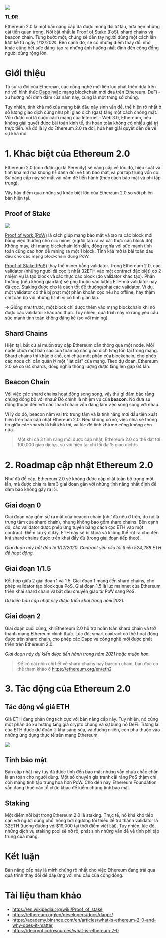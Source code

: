 ![](https://academy.binance.com/_next/image?url=https%3A%2F%2Fimage.binance.vision%2Fuploads%2F4dc404895e764b2aa577167157119233.png&w=750&q=75)

**TL;DR**

Ethereum 2.0 là một bản nâng cấp đã được mong đợi từ lâu, hứa hẹn những cải tiến quan trọng. Nổi bật nhất là [Proof of Stake (PoS)](https://en.wikipedia.org/wiki/Proof_of_stake), shard chains và beacon chain. Từng bước một, chúng sẽ đến tay người dùng một cách lần lượt kể từ ngày 1/12/2020. 
Bên cạnh đó, sẽ có những điểm thay đổi nhỏ khác cũng hết sức đáng, tạo ra những ảnh hưởng nhất định đến cộng đồng người dùng rộng lớn.

# Giới thiệu
Từ sự ra đời của Ethereum, các công nghệ mới liên tục phát triển dựa trên nó với hình thức [Dapp](https://ethereum.org/en/developers/docs/dapps/) hoặc mạng blockchain mới dựa trên Ethereum. DeFi - xu hướng nổi đình đám của năm nay, cũng là một trong số chúng.

Tuy nhiên, tính khả mở của mạng bắt đầu nảy sinh vấn đề, thể hiện rõ nhất ở số lượng giao dịch cũng như phí giao dịch (gas) tăng một cách chóng mặt. Vốn được coi là cuộc cách mạng của Internet - Web 3.0, Ethereum, nếu không giải quyết được bài toán kinh tế, thì hoàn toàn không có nhiều giá trị thực tiễn.
Và đó là lý do Ethereum 2.0 ra đời, hứa hẹn giải quyết đến đề về sự khả mở. 

# 1. Khác biệt của Ethereum 2.0
Ethereum 2.0 (còn được gọi là Serenity) sẽ nâng cấp về tốc độ, hiệu suất và tính khả mở mà không hề đánh đổi về tính bảo mật, và phi tập trung vốn có. Sự nâng cấp này sẽ mất vài năm đề tiến hành (theo cách bảo mật và phi tập trung).

Vậy hãy điểm qua những sự khác biệt lớn của Ethereum 2.0 so với phiên bản hiện tại.

## Proof of Stake
![](https://static.ffbbbdc6d3c353211fe2ba39c9f744cd.com/wp-content/uploads/2020/11/26153303/PoS-vs-PoW.jpg)

[Proof of work (PoW)](https://en.wikipedia.org/wiki/Proof_of_work) là cách giúp mạng bảo mật và tạo ra các block mới bằng việc thưởng cho các miner (người tạo ra và xác thực các block đó). Không may, khi mạng blockchain lớn dần, đồng nghĩa với sức mạnh tính toán cũng cao hơn để mining ra một 1 block. Tính khả mở là bài toán đau đầu cho các mạng blockchain dùng PoW.

[Proof of Stake (PoS)](https://en.wikipedia.org/wiki/Proof_of_stake) thay thế miner bằng validator. Trong Ethereum 2.0, các validator (những người đã cọc ít nhất 32ETH vào một contract đặc biệt) có 2 nhiệm vụ là tạo block và xác thực các block (do validator khác tạo). Phần thưởng (nếu không gian lận) sẽ phụ thuộc vào lượng ETH mà validator này đã cọc. Staking được cho là cách tốt để thưởng/phạt các validator. Ví dụ, một validator có thể bị phạt một phần khoản cọc nếu họ offline, hay thậm chí toàn bộ với những hành vi cố tình gian lận. 

=> Giống như trước, một block chỉ được thêm vào mạng blockchain khi nó được các validator khác xác thực. Tuy nhiên, quá trình này rõ ràng yêu cầu sức mạnh tính toán không đáng kể (so với mining).



## Shard Chains
Hiện tại, bất cứ ai muốn truy cập Ethereum cần thông qua một node. Mỗi node chứa một bản sao của toàn bộ các giao dịch từng tồn tại trong mạng.
Shard chains thì khác ở chỗ, chỉ chứa một phần của blockchain, cho phép các node chỉ cần quản lý một "lát cắt" của mạng. Theo dự đoán, Ethereum 2.0 sẽ có 64 shards, đồng nghĩa thông lượng được tăng lên gấp 64 lần. 

## Beacon Chain
Với việc các shard chains hoạt động song song, vậy thứ gì đảm bảo rằng chúng đồng bộ với nhau? Đó chính là nhiệm vụ của **beacon**. Nó đưa sự đồng thuận đến với các shard chain vốn đang làm việc song song với nhau.

Vì lý do đó, beacon nắm vai trò trung tâm và là tính năng mới đầu tiên xuất hiện trên bản cập nhật Ethereum 2.0. Nếu không có nó, việc chia sẻ thông tin giữa các shards là bất khả thi, và lúc đó tính khả mở cũng không còn nữa.

> Một khi cả 3 tính năng mới được cập nhật, Ethereum 2.0 có thể đạt tới 100,000 giao dịch/s, so với hiện tại chỉ tối đa 15 giao dịch/s.

# 2. Roadmap cập nhật Ethereum 2.0
Như đã đề cập, Ethereum 2.0 sẽ không được cập nhật toàn bộ trong một lần, mà được chia ra làm 3 giai đoạn gắn với những tính năng nhất định để đảm bảo không gây ra lỗi.

## Giai đoạn 0
Giai đoạn này gồm sự ra mắt của beacon chain (như đã nêu ở trên, do nó là trung tâm của shard chain), nhưng không bao gồm shard chains. 
Bên cạnh đó, các validator được phép ứng tuyển bằng cách cọc ETH vào một contract. Điểm lưu ý ở đây, ETH này sẽ bị khoá và không thể rút ra cho đến khi shard chains được triển khai đầy đủ (trong giai đoạn tiếp theo).

*Giai đoạn này bắt đầu từ 1/12/2020. Contract yêu cầu tối thiểu 524,288 ETH để hoạt động.*
## Giai đoạn 1/1.5
Kết hợp giữa 2 giai đoạn 1 và 1.5. Giai đoạn 1 mang đến shard chains, cho phép validator tạo block qua PoS. Giai đoạn 1.5 là lúc mainnet của Ethereum triển khai shard chain và bắt đầu chuyển giao từ PoW sang PoS.

*Dự kiến bản cập nhật này được triển khai trong năm 2021.*

## Giai đoạn 2
Giai đoạn cuối cùng, khi Ethereum 2.0 hỗ trợ hoàn toàn shard chain và trở thành mạng Ethereum chính thức. Lúc đó, smart contract có thể hoạt động được trên shard chain, cho phép các Dapp và công nghệ mới được phát triển trên Ethereum 2.0.

*Giai đoạn này dự kiến được tiến hành trong năm 2021 hoặc muộn hơn.*


> Để có cái nhìn chi tiết về shard chains hay baecon chain, bạn đọc có thể tham khảo ở https://ethereum.org/en/eth2
# 3. Tác động của Ethereum 2.0
## Tác động về giá ETH
Giá ETH đang phản ứng tích cực với bản nâng cấp này. Tuy nhiên, nó cũng một phần do xu hướng tăng giá crypto chung và sự bùng nổ DeFi.
Tương lai của ETH được dự đoán là khá sáng sủa, và đương nhiên, còn phụ thuộc vào những ứng dụng thực tế trên mạng Ethereum.

![](https://pbs.twimg.com/media/Enk9qJBXIAAG5Su?format=jpg&name=small)

## Tính bảo mật
Bản cập nhật này tuy đã được tính đến bảo mật nhưng vẫn chưa chắc chắn là an toàn cho người dùng. Một số chuyên gia tranh cãi rằng PoS thậm chí còn mang tính tập trung hoá hơn PoW.
Cho đến nay, Ethereum Foundation vẫn đang thuê các tổ chức khác để kiểm chứng tính bảo mật.

## Staking
Một điểm nổi bật trong Ethereum 2.0 là staking. Thực tế, nó khá khó tiếp cận với người dùng phổ thông bởi ngưỡng tối thiểu để trở thành validator là 32ETH (tương đương với $19,000 tại thời điểm viết bài). Tuy nhiên, lúc đó, những dịch vụ staking pool sẽ nở rộ, phát sinh những vấn đề về tính phi tập trung của mạng.


# Kết luận
Bản nâng cấp này là minh chứng rõ nhất cho việc Ethereum đang trải qua quá trình thay đổi để đáp ứng với nhu cầu của cộng đồng. 


# Tài liệu tham khảo
* https://en.wikipedia.org/wiki/Proof_of_stake
* https://ethereum.org/en/developers/docs/dapps/
* https://academy.binance.com/en/articles/what-is-ethereum-2-0-and-why-does-it-matter
* https://decrypt.co/resources/what-is-ethereum-2-0